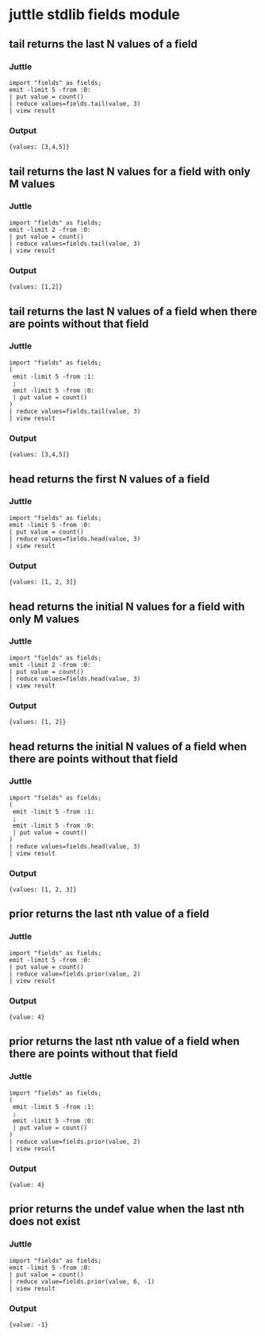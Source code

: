 # juttle stdlib fields module

## tail returns the last N values of a field
### Juttle
    import "fields" as fields;
    emit -limit 5 -from :0:
    | put value = count()
    | reduce values=fields.tail(value, 3)
    | view result

### Output
    {values: [3,4,5]}

## tail returns the last N values for a field with only M values
### Juttle
    import "fields" as fields;
    emit -limit 2 -from :0:
    | put value = count()
    | reduce values=fields.tail(value, 3)
    | view result

### Output
    {values: [1,2]}

## tail returns the last N values of a field when there are points without that field
### Juttle
    import "fields" as fields;
    (
     emit -limit 5 -from :1:
     ;
     emit -limit 5 -from :0:
     | put value = count()
    )
    | reduce values=fields.tail(value, 3)
    | view result

### Output
    {values: [3,4,5]}

## head returns the first N values of a field
### Juttle
    import "fields" as fields;
    emit -limit 5 -from :0:
    | put value = count()
    | reduce values=fields.head(value, 3)
    | view result

### Output
    {values: [1, 2, 3]}

## head returns the initial N values for a field with only M values
### Juttle
    import "fields" as fields;
    emit -limit 2 -from :0:
    | put value = count()
    | reduce values=fields.head(value, 3)
    | view result

### Output
    {values: [1, 2]}

## head returns the initial N values of a field when there are points without that field
### Juttle
    import "fields" as fields;
    (
     emit -limit 5 -from :1:
     ;
     emit -limit 5 -from :0:
     | put value = count()
    )
    | reduce values=fields.head(value, 3)
    | view result

### Output
    {values: [1, 2, 3]}

## prior returns the last nth value of a field
### Juttle
    import "fields" as fields;
    emit -limit 5 -from :0:
    | put value = count()
    | reduce value=fields.prior(value, 2)
    | view result

### Output
    {value: 4}

## prior returns the last nth value of a field when there are points without that field
### Juttle
    import "fields" as fields;
    (
     emit -limit 5 -from :1:
     ;
     emit -limit 5 -from :0:
     | put value = count()
    )
    | reduce value=fields.prior(value, 2)
    | view result

### Output
    {value: 4}

## prior returns the undef value when the last nth does not exist
### Juttle
    import "fields" as fields;
    emit -limit 5 -from :0:
    | put value = count()
    | reduce value=fields.prior(value, 6, -1)
    | view result

### Output
    {value: -1}

